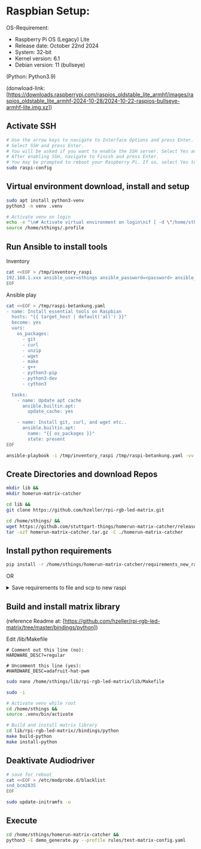 
# Raspbian Setup:

OS-Requirement:
* Raspberry Pi OS (Legacy) Lite
* Release date: October 22nd 2024
* System: 32-bit
* Kernel version: 6.1
* Debian version: 11 (bullseye)

(Python: Python3.9)

(donwload-link: [https://downloads.raspberrypi.com/raspios_oldstable_lite_armhf/images/raspios_oldstable_lite_armhf-2024-10-28/2024-10-22-raspios-bullseye-armhf-lite.img.xz])


## Activate SSH

```bash
# Use the arrow keys to navigate to Interface Options and press Enter.
# Select SSH and press Enter.
# You will be asked if you want to enable the SSH server. Select Yes and press Enter.
# After enabling SSH, navigate to Finish and press Enter.
# You may be prompted to reboot your Raspberry Pi. If so, select Yes to reboot.
sudo raspi-config
```

## Virtual environment download, install and setup

```bash
sudo apt install python3-venv
python3 -m venv .venv
```

```bash
# Activate venv on login
echo -e "\n# Activate virtual environment on login\nif [ -d \"/home/sthings/.venv\" ]; then\n    source .venv/bin/activate\nfi" >> /home/sthings/.profile
source /home/sthings/.profile
```

## Run Ansible to install tools

Inventory
```bash
cat <<EOF > /tmp/inventory_raspi
192.168.1.xxx ansible_user=sthings ansible_password=<password> ansible_become_pass=<password> ansible_ssh_common_args='-o StrictHostKeyChecking=no'
EOF
```

Ansible play
```bash
cat <<EOF > /tmp/raspi-betankung.yaml
- name: Install essential tools on Raspbian
  hosts: "{{ target_host | default('all') }}"
  become: yes
  vars:
    os_packages:
      - git
      - curl
      - unzip
      - wget
      - make
      - g++
      - python3-pip
      - python3-dev
      - cython3

  tasks:
    - name: Update apt cache
      ansible.builtin.apt:
        update_cache: yes

    - name: Install git, curl, and wget etc..
      ansible.builtin.apt:
        name: "{{ os_packages }}"
        state: present
EOF
```

```bash
ansible-playbook -i /tmp/inventory_raspi /tmp/raspi-betankung.yaml -vv
```

## Create Directories and download Repos

```bash
mkdir lib &&
mkdir homerun-matrix-catcher
```

```bash
cd lib &&
git clone https://github.com/hzeller/rpi-rgb-led-matrix.git
```

```bash
cd /home/sthings/ &&
wget https://github.com/stuttgart-things/homerun-matrix-catcher/releases/download/0.1.1/homerun-matrix-catcher.tar.gz &&
tar -xzf homerun-matrix-catcher.tar.gz -C ./homerun-matrix-catcher
```

## Install python requirements

```bash
pip install -r /home/sthings/homerun-matrix-catcher/requirements_new_raspi.txt
```

OR

<details><summary>Save requirements to file and scp to new raspi</summary>

```bash
# execute on original raspi
pip freeze > /tmp/requirements_new_raspi.txt
scp /tmp/requirements_new_raspi.txt sthings@192.168.1.xxx:/tmp/requirements_new_raspi.txt

# execute on new raspi
pip install -r /tmp/requirements_new_raspi.txt
```

</details>

## Build and install matrix library

(reference Readme at: [https://github.com/hzeller/rpi-rgb-led-matrix/tree/master/bindings/python])

Edit /lib/Makefile
```
# Comment out this line (no):
HARDWARE_DESC?=regular

# Uncomment this line (yes):
#HARDWARE_DESC=adafruit-hat-pwm
```

```bash
sudo nano /home/sthings/lib/rpi-rgb-led-matrix/lib/Makefile
```

```bash
sudo -i
```

```bash
# Activate venv while root
cd /home/sthings &&
source .venv/bin/activate
```

```bash
# Build and install matrix library
cd lib/rpi-rgb-led-matrix//bindings/python
make build-python 
make install-python 
```

## Deaktivate Audiodriver

```bash
# save for reboot
cat <<EOF > /etc/modprobe.d/blacklist
snd_bcm2835
EOF
```

```bash
sudo update-initramfs -u
```

## Execute

```bash
cd /home/sthings/homerun-matrix-catcher &&
python3 -E demo_generate.py --profile rules/test-matrix-config.yaml
```
